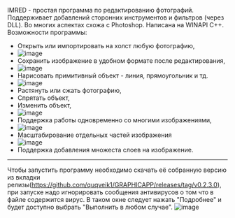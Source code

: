 IMRED - простая программа по редактированию фотографий. Поддерживает добавлений сторонних инструментов и фильтров (через DLL). Во многих аспектах схожа с Photoshop. Написана на WINAPI C++. Возможности программы: 
- Открыть или импортировать на холст любую фотографию, 
- ![image](https://user-images.githubusercontent.com/64206443/182903551-25f4b096-dda0-435f-8b0f-38ae5f0dd5ae.png)
- Сохранить изображение в удобном формате после редактирования,
- ![image](https://user-images.githubusercontent.com/64206443/182903919-3cd460e4-1383-4a0d-820b-688df7ad684c.png)
- Нарисовать примитивный объект - линия, прямоугольник и тд.
- ![image](https://user-images.githubusercontent.com/64206443/182903718-422f5f99-f44f-449c-ad36-111bdde01748.png)
- Растянуть или сжать фотографию,
- Спрятать объект,
- Изменить объект,
- ![image](https://user-images.githubusercontent.com/64206443/182904250-589b0845-fff8-4098-a1c5-8d7b8a892a73.png)
- Поддержка работы одновременно со многими изображениями,
- ![image](https://user-images.githubusercontent.com/64206443/182904024-71c9be5b-2b89-42a2-bec5-174cb1a9fc30.png)
- Масштабирование отдельных частей изображения
- ![image](https://user-images.githubusercontent.com/64206443/182904136-4345a657-ba64-46b2-a91b-d3b4aa2c73e7.png)
- Поддержка добавления множеста слоев на изображение.
______________________________________________________________________________________________________________
Чтобы запустить программу необходимо скачать её собранную версию из вкладки релизы(https://github.com/quqveik1/GRAPHICAPP/releases/tag/v0.2.3.0),
при запуске надо игнорировать сообщения антивирусов о том что в файле содержится вирус.
В таком окне следует нажать "Подробнее" и будет доступно выбрать "Выполнить в любом случае".
![image](https://user-images.githubusercontent.com/64206443/182900255-ab4c0823-abb7-421c-9441-17539b89a4f0.png)




